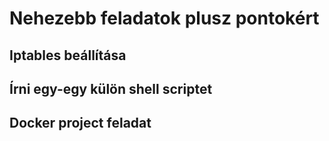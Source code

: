 # Nehezebb feladatok plusz pontokért



## Iptables beállítása


## Írni egy-egy külön shell scriptet


## Docker project feladat

